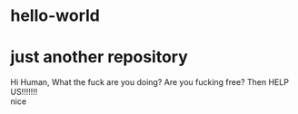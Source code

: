 # hello-world
# just another repository
Hi Human,
  What the fuck are you doing?
  Are you fucking free?
  Then HELP US!!!!!!!
  <br> nice </br>
